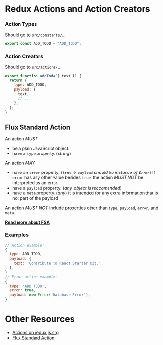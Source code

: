 # Redux Actions and Action Creators

### Action Types

Should go to `src/constants/…`

```js
export const ADD_TODO = "ADD_TODO";
```

### Action Creators

Should go to `src/actions/…`

```js
export function addTodo({ text }) {
  return {
    type: ADD_TODO,
    payload: {
      text,
      // ...
    },
  };
}
```

## Flux Standard Action

An action _MUST_

- be a plain JavaScript object.
- have a `type` property. (_string_)

An action _MAY_

- have an `error` property. (`true` → `payload` _should be instance of `Error`_)
  If `error` has any other value besides `true`, the action _MUST NOT_ be interpreted as an error.
- have a `payload` property. (_any, object is reccomended_)
- have a `meta` property. (_any_)
  It is intended for any extra information that is not part of the payload

An action _MUST NOT_ include properties other than `type`, `payload`, `error`, and `meta`.

[**Read more about FSA**](https://github.com/redux-utilities/flux-standard-action#flux-standard-action)

### Examples

```js
// Action example:
{
  type: ADD_TODO,
  payload: {
    text: 'Contribute to React Starter Kit.',
  },
}
// Error action example:
{
  type: 'ADD_TODO',
  error: true,
  payload: new Error('Database Error'),
}
```

# Other Resources

- [Actions on redux.js.org](https://redux.js.org/basics/actions)
- [Flux Standard Action](https://github.com/redux-utilities/flux-standard-action#flux-standard-action)

